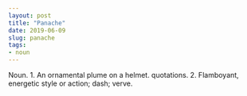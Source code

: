 ```yaml
---
layout: post
title: "Panache"
date: 2019-06-09
slug: panache
tags:
- noun
---
```


Noun. 1. An ornamental plume on a helmet. quotations. 2. Flamboyant, energetic style or action; dash; verve.
